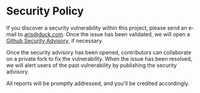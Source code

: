 # Security Policy

If you discover a security vulnerability within this project, please send
an e-mail to <aris@duck.com>. Once the issue has been validated, we will
open a [Github Security Advisory][github-security-advisories], if necessary.

Once the security advisory has been opened, contributors can collaborate on
a private fork to fix the vulnerability. When the issue has been resolved,
we will alert users of the past vulnerability by publishing the security
advisory.

All reports will be promptly addressed, and you'll be credited accordingly.

[github-security-advisories]: https://docs.github.com/en/code-security/repository-security-advisories/about-github-security-advisories-for-repositories
